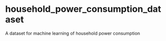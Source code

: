 # household_power_consumption_dataset
A dataset for machine learning of household power consumption
